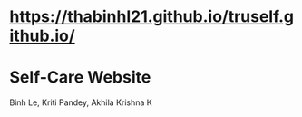 # https://thabinhl21.github.io/truself.github.io/
# Self-Care Website
Binh Le, Kriti Pandey, Akhila Krishna K
